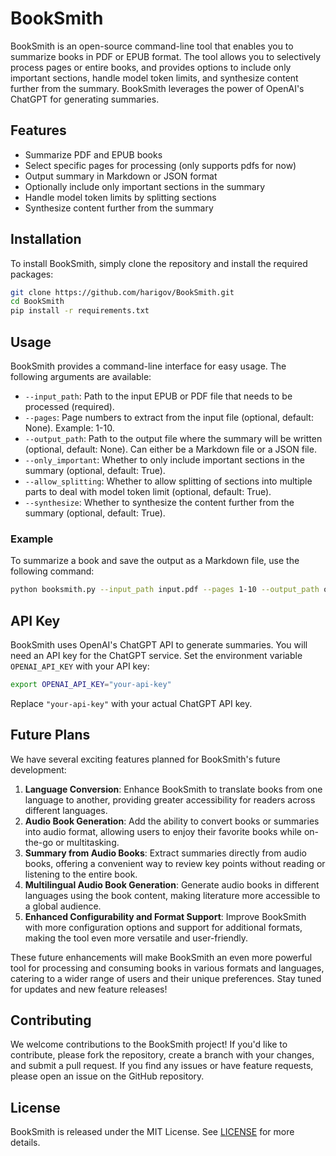 # BookSmith

BookSmith is an open-source command-line tool that enables you to summarize books in PDF or EPUB format. The tool allows you to selectively process pages or entire books, and provides options to include only important sections, handle model token limits, and synthesize content further from the summary. BookSmith leverages the power of OpenAI's ChatGPT for generating summaries.

## Features

- Summarize PDF and EPUB books
- Select specific pages for processing (only supports pdfs for now)
- Output summary in Markdown or JSON format
- Optionally include only important sections in the summary
- Handle model token limits by splitting sections
- Synthesize content further from the summary

## Installation

To install BookSmith, simply clone the repository and install the required packages:

```bash
git clone https://github.com/harigov/BookSmith.git
cd BookSmith
pip install -r requirements.txt
```

## Usage

BookSmith provides a command-line interface for easy usage. The following arguments are available:

- `--input_path`: Path to the input EPUB or PDF file that needs to be processed (required).
- `--pages`: Page numbers to extract from the input file (optional, default: None). Example: 1-10.
- `--output_path`: Path to the output file where the summary will be written (optional, default: None). Can either be a Markdown file or a JSON file.
- `--only_important`: Whether to only include important sections in the summary (optional, default: True).
- `--allow_splitting`: Whether to allow splitting of sections into multiple parts to deal with model token limit (optional, default: True).
- `--synthesize`: Whether to synthesize the content further from the summary (optional, default: True).

### Example

To summarize a book and save the output as a Markdown file, use the following command:

```bash
python booksmith.py --input_path input.pdf --pages 1-10 --output_path output.md
```

## API Key

BookSmith uses OpenAI's ChatGPT API to generate summaries. You will need an API key for the ChatGPT service. Set the environment variable `OPENAI_API_KEY` with your API key:

```bash
export OPENAI_API_KEY="your-api-key"
```

Replace `"your-api-key"` with your actual ChatGPT API key.

## Future Plans

We have several exciting features planned for BookSmith's future development:

1. **Language Conversion**: Enhance BookSmith to translate books from one language to another, providing greater accessibility for readers across different languages.
2. **Audio Book Generation**: Add the ability to convert books or summaries into audio format, allowing users to enjoy their favorite books while on-the-go or multitasking.
3. **Summary from Audio Books**: Extract summaries directly from audio books, offering a convenient way to review key points without reading or listening to the entire book.
4. **Multilingual Audio Book Generation**: Generate audio books in different languages using the book content, making literature more accessible to a global audience.
5. **Enhanced Configurability and Format Support**: Improve BookSmith with more configuration options and support for additional formats, making the tool even more versatile and user-friendly.

These future enhancements will make BookSmith an even more powerful tool for processing and consuming books in various formats and languages, catering to a wider range of users and their unique preferences. Stay tuned for updates and new feature releases!

## Contributing

We welcome contributions to the BookSmith project! If you'd like to contribute, please fork the repository, create a branch with your changes, and submit a pull request. If you find any issues or have feature requests, please open an issue on the GitHub repository.

## License

BookSmith is released under the MIT License. See [LICENSE](LICENSE) for more details.